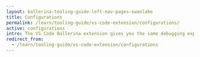 ```yaml
---
layout: ballerina-tooling-guide-left-nav-pages-swanlake
title: Configurations
permalink: /learn/tooling-guide/vs-code-extension/configurations/
active: configurations
intro: The VS Code Ballerina extension gives you the same debugging experience as the conventional VS Code Debugger. Thus, you can run or debug your Ballerina programs easily via the VS Code Ballerina extension by launching its debugger. 
redirect_from:
  - /learn/tooling-guide/vs-code-extension/configurations
---
```


